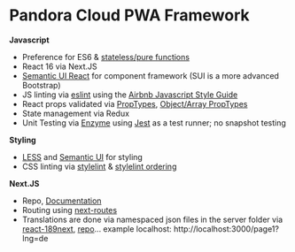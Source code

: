 # Pandora Cloud PWA Framework



**Javascript**

- Preference for ES6 & [stateless/pure functions](https://gist.github.com/torinagrippa/90ba43f1826a21cf903acbf02d4f8989)
- React 16 via Next.JS
- [Semantic UI React](http://react.semantic-ui.com/) for component framework (SUI is a more advanced Bootstrap)
- JS linting via [eslint](https://eslint.org/) using the [Airbnb Javascript Style Guide](https://github.com/airbnb/javascript) 
- React props validated via [PropTypes](https://reactjs.org/docs/typechecking-with-proptypes.html), [Object/Array PropTypes](https://medium.com/@MoeSattler/better-prop-validation-in-react-cc83590d311f)
- State management via Redux
- Unit Testing via [Enzyme](https://github.com/airbnb/enzyme) using [Jest](https://jestjs.io/) as a test runner; no snapshot testing



**Styling**

- [LESS](http://lesscss.org/) and [Semantic UI](https://semantic-ui.com/) for styling
- CSS linting via [stylelint](https://stylelint.io/) & [stylelint ordering](https://github.com/hudochenkov/stylelint-order)



**Next.JS**

- Repo, [Documentation](https://nextjs.org/docs#setup)
- Routing using [next-routes](https://github.com/fridays/next-routes)
- Translations are done via namespaced json files in the server folder via [react-189next](https://react.i18next.com/), [repo](https://github.com/i18next/react-i18next/tree/master/example/nextjs_withAppJS)... example localhost: http://localhost:3000/page1?lng=de



